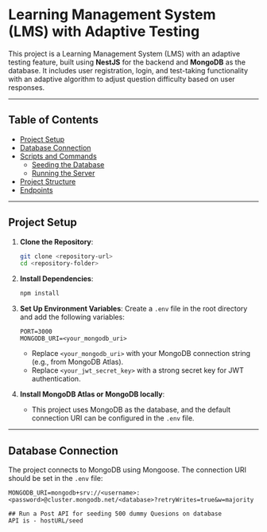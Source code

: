 # Learning Management System (LMS) with Adaptive Testing

This project is a Learning Management System (LMS) with an adaptive testing feature, built using **NestJS** for the backend and **MongoDB** as the database. It includes user registration, login, and test-taking functionality with an adaptive algorithm to adjust question difficulty based on user responses.

---

## Table of Contents

- [Project Setup](#project-setup)
- [Database Connection](#database-connection)
- [Scripts and Commands](#scripts-and-commands)
  - [Seeding the Database](#seeding-the-database)
  - [Running the Server](#running-the-server)
- [Project Structure](#project-structure)
- [Endpoints](#endpoints)

---

## Project Setup

1. **Clone the Repository**:
    ```bash
    git clone <repository-url>
    cd <repository-folder>
    ```

2. **Install Dependencies**:
    ```bash
    npm install
    ```

3. **Set Up Environment Variables**:
   Create a `.env` file in the root directory and add the following variables:
    ```plaintext
    PORT=3000
    MONGODB_URI=<your_mongodb_uri>
    ```

    - Replace `<your_mongodb_uri>` with your MongoDB connection string (e.g., from MongoDB Atlas).
    - Replace `<your_jwt_secret_key>` with a strong secret key for JWT authentication.

4. **Install MongoDB Atlas or MongoDB locally**:
   - This project uses MongoDB as the database, and the default connection URI can be configured in the `.env` file.

---

## Database Connection

The project connects to MongoDB using Mongoose. The connection URI should be set in the `.env` file:

```plaintext
MONGODB_URI=mongodb+srv://<username>:<password>@cluster.mongodb.net/<database>?retryWrites=true&w=majority

## Run a Post API for seeding 500 dummy Quesions on database 
API is - hostURL/seed



